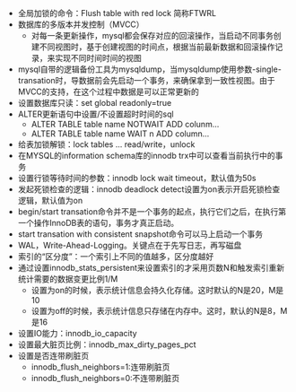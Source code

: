 - 全局加锁的命令：Flush table with red lock 简称FTWRL
- 数据库的多版本并发控制（MVCC）
  - 对每一条更新操作，mysql都会保存对应的回滚操作，当启动不同事务创建不同视图时，基于创建视图的时间点，根据当前最新数据和回滚操作记录，来实现不同时间时间的视图
- mysql自带的逻辑备份工具为mysqldump，当mysqldump使用参数-single-transation时，导数据前会先启动一个事务，来确保拿到一致性视图。由于MVCC的支持，在这个过程中数据是可以正常更新的
- 设置数据库只读：set global readonly=true
- ALTER更新语句中设置/不设置超时时间的sql
  - ALTER TABLE table name NOTWAIT ADD colunm...
  - ALTER TABLE table name WAIT n ADD column...
- 给表加锁解锁：lock tables ... read/write，unlock
- 在MYSQL的information schema库的innodb trx中可以查看当前执行中的事务
- 设置行锁等待时间的参数：innodb lock wait timeout，默认值为50s
- 发起死锁检查的逻辑：innodb deadlock detect设置为on表示开启死锁检查逻辑，默认值为on
- begin/start transation命令并不是一个事务的起点，执行它们之后，在执行第一个操作InnoDB表的语句，事务才真正启动。
- start transation with consistent snapshot命令可以马上启动一个事务
- WAL，Write-Ahead-Logging。关键点在于先写日志，再写磁盘
- 索引的“区分度”：一个索引上不同的值越多，区分度越好
- 通过设置innodb_stats_persistent来设置索引的才采用页数N和触发索引重新统计需要的数据变更比例1/M
  - 设置为on的时候，表示统计信息会持久化存储。这时默认的N是20，M是10
  - 设置为off的时候，表示统计信息只存储在内存中。这时，默认的N是8，M是16
- 设置IO能力：innodb_io_capacity
- 设置最大脏页比例：innodb_max_dirty_pages_pct
- 设置是否连带刷脏页
  - innodb_flush_neighbors=1:连带刷脏页
  - innodb_flush_neighbors=0:不连带刷脏页
